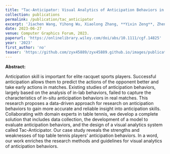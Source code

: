 ```yaml
---
title: "Tac-Anticipator: Visual Analytics of Anticipation Behaviors in Table Tennis Matches"
collection: publications
permalink: /publication/tac_anticipator
excerpt: 'Jiachen Wang, Yihong Wu, Xiaolong Zhang, **Yixin Zeng**, Zheng Zhou, Hui Zhang, Xiao Xie, and Yingcai Wu.'
date: 2023-06-27
venue: Computer Graphics Forum, 2023.
paperurl: 'https://onlinelibrary.wiley.com/doi/abs/10.1111/cgf.14825'
year: '2023'
first_author: 'no'
teaser: 'https://github.com/zyx45889/zyx45889.github.io/images/publications/tac.jpg'
---
```


<b>Abstract:</b>

Anticipation skill is important for elite racquet sports players. Successful anticipation allows them to predict the actions of the opponent better and take early actions in matches. Existing studies of anticipation behaviors, largely based on the analysis of in-lab behaviors, failed to capture the characteristics of in-situ anticipation behaviors in real matches. This research proposes a data-driven approach for research on anticipation behaviors to gain more accurate and reliable insight into anticipation skills. Collaborating with domain experts in table tennis, we develop a complete solution that includes data collection, the development of a model to evaluate anticipation behaviors, and the design of a visual analytics system called Tac-Anticipator. Our case study reveals the strengths and weaknesses of top table tennis players' anticipation behaviors. In a word, our work enriches the research methods and guidelines for visual analytics of anticipation behaviors.
